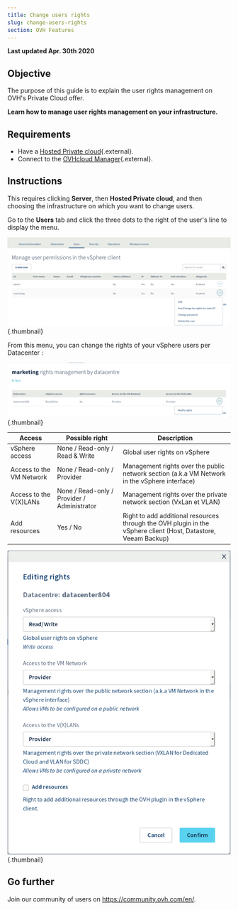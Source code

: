 ```yaml
---
title: Change users rights
slug: change-users-rights
section: OVH Features
---
```


**Last updated Apr. 30th 2020**

## Objective

The purpose of this guide is to explain the user rights management on OVH's Private Cloud offer.

**Learn how to manage user rights management on your infrastructure.**

## Requirements

* Have a [Hosted Private cloud](https://www.ovhcloud.com/en-ie/enterprise/products/hosted-private-cloud/){.external}.
* Connect to the [OVHcloud Manager](https://www.ovh.com/auth/?action=gotomanager){.external}.

## Instructions

This requires clicking **Server**, then **Hosted Private cloud**, and then choosing the infrastructure on which you want to change users.

Go to the **Users** tab and click the three dots to the right of the user's line to display the menu.

![See/Change the rights for each DC](images/user_rights_1.png){.thumbnail}

From this menu, you can change the rights of your vSphere users per Datacenter :

![Modify rights](images/user_rights_2.png){.thumbnail}

| Access | Possible right | Description |
|---|---|---|
| vSphere access | None / Read-only / Read & Write | Global user rights on vSphere |
| Access to the VM Network | None / Read-only / Provider | Management rights over the public network section (a.k.a VM Network in the vSphere interface) |
| Access to the V(X)LANs | None / Read-only / Provider / Administrator | Management rights over the private network section (VxLan et VLAN) |
| Add resources | Yes / No | Right to add additional resources through the OVH plugin in the vSphere client (Host, Datastore, Veeam Backup) |

![Modify rights](images/user_rights_3.png){.thumbnail}

## Go further

Join our community of users on <https://community.ovh.com/en/>.
